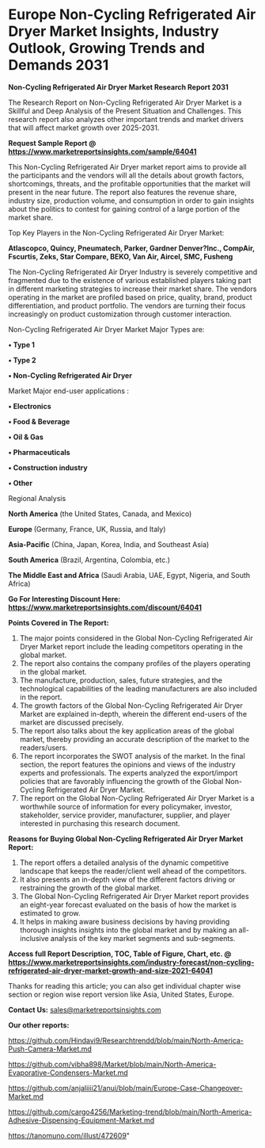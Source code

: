# Europe Non-Cycling Refrigerated Air Dryer Market Insights, Industry Outlook, Growing Trends and Demands 2031

<strong>Non-Cycling Refrigerated Air Dryer Market Research Report 2031</strong>

The Research Report on Non-Cycling Refrigerated Air Dryer Market is a Skillful and Deep Analysis of the Present Situation and Challenges. This research report also analyzes other important trends and market drivers that will affect market growth over 2025-2031.

<strong>Request Sample Report @ <a href=https://www.marketreportsinsights.com/sample/64041>https://www.marketreportsinsights.com/sample/64041</a></strong>

This Non-Cycling Refrigerated Air Dryer market report aims to provide all the participants and the vendors will all the details about growth factors, shortcomings, threats, and the profitable opportunities that the market will present in the near future. The report also features the revenue share, industry size, production volume, and consumption in order to gain insights about the politics to contest for gaining control of a large portion of the market share.

Top Key Players in the Non-Cycling Refrigerated Air Dryer Market:

<strong>Atlascopco, Quincy, Pneumatech, Parker, Gardner Denver?Inc., CompAir, Fscurtis, Zeks, Star Compare, BEKO, Van Air, Aircel, SMC, Fusheng</strong>

The Non-Cycling Refrigerated Air Dryer Industry is severely competitive and fragmented due to the existence of various established players taking part in different marketing strategies to increase their market share. The vendors operating in the market are profiled based on price, quality, brand, product differentiation, and product portfolio. The vendors are turning their focus increasingly on product customization through customer interaction.

Non-Cycling Refrigerated Air Dryer Market Major Types are:

<strong>• Type 1

• Type 2

• Non-Cycling Refrigerated Air Dryer</strong>

Market Major end-user applications :

<strong>• Electronics

• Food & Beverage

• Oil & Gas

• Pharmaceuticals

• Construction industry

• Other</strong>

Regional Analysis

</u><strong><b>North America</b></strong> (the United States, Canada, and Mexico)

<strong><b>Europe </b></strong>(Germany, France, UK, Russia, and Italy)

<strong><b>Asia-Pacific</b></strong> (China, Japan, Korea, India, and Southeast Asia)

<strong><b>South America</b></strong> (Brazil, Argentina, Colombia, etc.)

<strong><b>The Middle East and Africa</b></strong> (Saudi Arabia, UAE, Egypt, Nigeria, and South Africa)

<strong>Go For Interesting Discount Here: <a href=https://www.marketreportsinsights.com/discount/64041>https://www.marketreportsinsights.com/discount/64041</a></strong>

<strong>Points Covered in The Report:</strong>
<ol>
  <li>The major points considered in the Global Non-Cycling Refrigerated Air Dryer Market report include the leading competitors operating in the global market.</li>
  <li>The report also contains the company profiles of the players operating in the global market.</li>
  <li>The manufacture, production, sales, future strategies, and the technological capabilities of the leading manufacturers are also included in the report.</li>
  <li>The growth factors of the Global Non-Cycling Refrigerated Air Dryer Market are explained in-depth, wherein the different end-users of the market are discussed precisely.</li>
  <li>The report also talks about the key application areas of the global market, thereby providing an accurate description of the market to the readers/users.</li>
  <li>The report incorporates the SWOT analysis of the market. In the final section, the report features the opinions and views of the industry experts and professionals. The experts analyzed the export/import policies that are favorably influencing the growth of the Global Non-Cycling Refrigerated Air Dryer Market.</li>
  <li>The report on the Global Non-Cycling Refrigerated Air Dryer Market is a worthwhile source of information for every policymaker, investor, stakeholder, service provider, manufacturer, supplier, and player interested in purchasing this research document.</li>
</ol>
<strong>Reasons for Buying Global Non-Cycling Refrigerated Air Dryer Market Report:</strong>

<ol>
  <li>The report offers a detailed analysis of the dynamic competitive landscape that keeps the reader/client well ahead of the competitors.</li>
  <li>It also presents an in-depth view of the different factors driving or restraining the growth of the global market.</li>
  <li>The Global Non-Cycling Refrigerated Air Dryer Market report provides an eight-year forecast evaluated on the basis of how the market is estimated to grow.</li>
  <li>It helps in making aware business decisions by having providing thorough insights insights into the global market and by making an all-inclusive analysis of the key market segments and sub-segments.</li>
</ol>
<strong>Access full Report Description, TOC, Table of Figure, Chart, etc. @ <a href=https://www.marketreportsinsights.com/industry-forecast/non-cycling-refrigerated-air-dryer-market-growth-and-size-2021-64041>https://www.marketreportsinsights.com/industry-forecast/non-cycling-refrigerated-air-dryer-market-growth-and-size-2021-64041</a></strong>


Thanks for reading this article; you can also get individual chapter wise section or region wise report version like Asia, United States, Europe.

<strong>Contact Us:</strong>
sales@marketreportsinsights.com

<strong>Our other reports:</strong>

<a href=https://github.com/Hindavi9/Researchtrendd/blob/main/North-America-Push-Camera-Market.md>https://github.com/Hindavi9/Researchtrendd/blob/main/North-America-Push-Camera-Market.md</a>

<a href=https://github.com/vibha898/Market/blob/main/North-America-Evaporative-Condensers-Market.md>https://github.com/vibha898/Market/blob/main/North-America-Evaporative-Condensers-Market.md</a>

<a href=https://github.com/anjaliiii21/anui/blob/main/Europe-Case-Changeover-Market.md>https://github.com/anjaliiii21/anui/blob/main/Europe-Case-Changeover-Market.md</a>

<a href=https://github.com/cargo4256/Marketing-trend/blob/main/North-America-Adhesive-Dispensing-Equipment-Market.md>https://github.com/cargo4256/Marketing-trend/blob/main/North-America-Adhesive-Dispensing-Equipment-Market.md</a>

<a href=https://tanomuno.com/illust/472609>https://tanomuno.com/illust/472609</a>"
